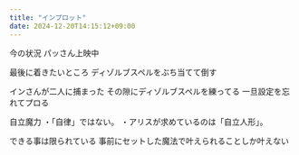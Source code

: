 ```yaml
---
title: "インプロット"
date: 2024-12-20T14:15:12+09:00
---
```

今の状況
パッさん上映中











最後に着きたいところ
ディゾルブスペルをぶち当てて倒す




インさんが二人に捕まった
その隙にディゾルブスペルを練ってる
一旦設定を忘れてプロる



自立魔力
・「自律」ではない。
・アリスが求めているのは「自立人形」。

できる事は限られている
事前にセットした魔法で叶えられることしか叶えない
